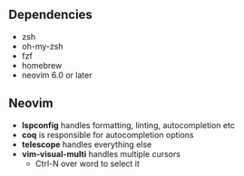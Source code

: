 ## Dependencies
- zsh
- oh-my-zsh
- fzf
- homebrew
- neovim 6.0 or later

## Neovim

- **lspconfig** handles formatting, linting, autocompletion etc
- **coq** is responsible for autocompletion options
- **telescope** handles everything else
- **vim-visual-multi** handles multiple cursors
  - Ctrl-N over word to select it
